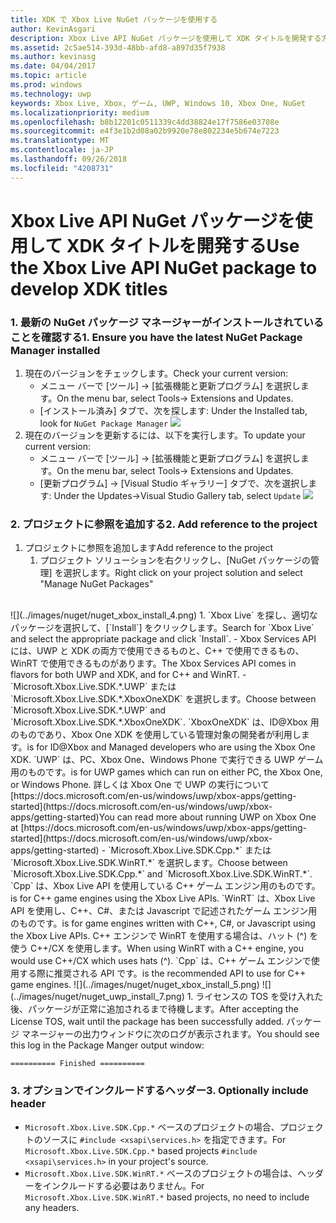 ```yaml
---
title: XDK で Xbox Live NuGet パッケージを使用する
author: KevinAsgari
description: Xbox Live API NuGet パッケージを使用して XDK タイトルを開発する方法について説明します。
ms.assetid: 2c5ae514-393d-48bb-afd8-a897d35f7938
ms.author: kevinasg
ms.date: 04/04/2017
ms.topic: article
ms.prod: windows
ms.technology: uwp
keywords: Xbox Live, Xbox, ゲーム, UWP, Windows 10, Xbox One, NuGet
ms.localizationpriority: medium
ms.openlocfilehash: b8b12201c0511339c4dd38824e17f7586e03708e
ms.sourcegitcommit: e4f3e1b2d08a02b9920e78e802234e5b674e7223
ms.translationtype: MT
ms.contentlocale: ja-JP
ms.lasthandoff: 09/26/2018
ms.locfileid: "4208731"
---
```

# <a name="use-the-xbox-live-api-nuget-package-to-develop-xdk-titles"></a><span data-ttu-id="d1141-104">Xbox Live API NuGet パッケージを使用して XDK タイトルを開発する</span><span class="sxs-lookup"><span data-stu-id="d1141-104">Use the Xbox Live API NuGet package to develop XDK titles</span></span>

### <a name="1--ensure-you-have-the-latest-nuget-package-manager-installed"></a><span data-ttu-id="d1141-105">1. 最新の NuGet パッケージ マネージャーがインストールされていることを確認する</span><span class="sxs-lookup"><span data-stu-id="d1141-105">1.  Ensure you have the latest NuGet Package Manager installed</span></span>
1.  <span data-ttu-id="d1141-106">現在のバージョンをチェックします。</span><span class="sxs-lookup"><span data-stu-id="d1141-106">Check your current version:</span></span>
    - <span data-ttu-id="d1141-107">メニュー バーで [ツール] -> [拡張機能と更新プログラム] を選択します。</span><span class="sxs-lookup"><span data-stu-id="d1141-107">On the menu bar, select Tools-> Extensions and Updates.</span></span>
    - <span data-ttu-id="d1141-108">[インストール済み] タブで、次を探します: </span><span class="sxs-lookup"><span data-stu-id="d1141-108">Under the Installed tab,  look for</span></span> `NuGet Package Manager`
![](../images/nuget/nuget_uwp_install_1.png)
2.  <span data-ttu-id="d1141-109">現在のバージョンを更新するには、以下を実行します。</span><span class="sxs-lookup"><span data-stu-id="d1141-109">To update your current version:</span></span>
    - <span data-ttu-id="d1141-110">メニュー バーで [ツール] -> [拡張機能と更新プログラム] を選択します。</span><span class="sxs-lookup"><span data-stu-id="d1141-110">On the menu bar, select Tools-> Extensions and Updates.</span></span>
    - <span data-ttu-id="d1141-111">[更新プログラム] -> [Visual Studio ギャラリー] タブで、次を選択します: </span><span class="sxs-lookup"><span data-stu-id="d1141-111">Under the Updates->Visual Studio Gallery tab, select</span></span> `Update`
![](../images/nuget/nuget_uwp_install_2.png)

### <a name="2--add-reference-to-the-project"></a><span data-ttu-id="d1141-112">2. プロジェクトに参照を追加する</span><span class="sxs-lookup"><span data-stu-id="d1141-112">2.  Add reference to the project</span></span>
1.  <span data-ttu-id="d1141-113">プロジェクトに参照を追加します</span><span class="sxs-lookup"><span data-stu-id="d1141-113">Add reference to the project</span></span>
    1.  <span data-ttu-id="d1141-114">プロジェクト ソリューションを右クリックし、[NuGet パッケージの管理] を選択します。</span><span class="sxs-lookup"><span data-stu-id="d1141-114">Right click on your project solution and select "Manage NuGet Packages"</span></span>
<br/>
![](../images/nuget/nuget_xbox_install_4.png)
1.  <span data-ttu-id="d1141-115">`Xbox Live` を探し、適切なパッケージを選択して、[`Install`] をクリックします。</span><span class="sxs-lookup"><span data-stu-id="d1141-115">Search for `Xbox Live` and select the appropriate package and click `Install`.</span></span>
  - <span data-ttu-id="d1141-116">Xbox Services API には、UWP と XDK の両方で使用できるものと、C++ で使用できるもの、WinRT で使用できるものがあります。</span><span class="sxs-lookup"><span data-stu-id="d1141-116">The Xbox Services API comes in flavors for both UWP and XDK, and for C++ and WinRT.</span></span>  
  - <span data-ttu-id="d1141-117">`Microsoft.Xbox.Live.SDK.*.UWP` または `Microsoft.Xbox.Live.SDK.*.XboxOneXDK` を選択します。</span><span class="sxs-lookup"><span data-stu-id="d1141-117">Choose between `Microsoft.Xbox.Live.SDK.*.UWP` and `Microsoft.Xbox.Live.SDK.*.XboxOneXDK`.</span></span>  `XboxOneXDK` <span data-ttu-id="d1141-118">は、ID@Xbox 用のものであり、Xbox One XDK を使用している管理対象の開発者が利用します。</span><span class="sxs-lookup"><span data-stu-id="d1141-118">is for ID@Xbox and Managed developers who are using the Xbox One XDK.</span></span>  `UWP` <span data-ttu-id="d1141-119">は、PC、Xbox One、Windows Phone で実行できる UWP ゲーム用のものです。</span><span class="sxs-lookup"><span data-stu-id="d1141-119">is for UWP games which can run on either PC, the Xbox One, or Windows Phone.</span></span>  <span data-ttu-id="d1141-120">詳しくは Xbox One で UWP の実行について[https://docs.microsoft.com/en-us/windows/uwp/xbox-apps/getting-started](https://docs.microsoft.com/en-us/windows/uwp/xbox-apps/getting-started)</span><span class="sxs-lookup"><span data-stu-id="d1141-120">You can read more about running UWP on Xbox One at [https://docs.microsoft.com/en-us/windows/uwp/xbox-apps/getting-started](https://docs.microsoft.com/en-us/windows/uwp/xbox-apps/getting-started)</span></span>
  - <span data-ttu-id="d1141-121">`Microsoft.Xbox.Live.SDK.Cpp.*` または `Microsoft.Xbox.Live.SDK.WinRT.*` を選択します。</span><span class="sxs-lookup"><span data-stu-id="d1141-121">Choose between `Microsoft.Xbox.Live.SDK.Cpp.*` and `Microsoft.Xbox.Live.SDK.WinRT.*`.</span></span> `Cpp` <span data-ttu-id="d1141-122">は、Xbox Live API を使用している C++ ゲーム エンジン用のものです。</span><span class="sxs-lookup"><span data-stu-id="d1141-122">is for C++ game engines using the Xbox Live APIs.</span></span>  `WinRT` <span data-ttu-id="d1141-123">は、Xbox Live API を使用し、C++、C#、または Javascript で記述されたゲーム エンジン用のものです。</span><span class="sxs-lookup"><span data-stu-id="d1141-123">is for game engines written with C++, C#, or Javascript using the Xbox Live APIs.</span></span>  <span data-ttu-id="d1141-124">C++ エンジンで WinRT を使用する場合は、ハット (^) を使う C++/CX を使用します。</span><span class="sxs-lookup"><span data-stu-id="d1141-124">When using WinRT with a C++ engine, you would use C++/CX which uses hats (^).</span></span>  `Cpp` <span data-ttu-id="d1141-125">は、C++ ゲーム エンジンで使用する際に推奨される API です。</span><span class="sxs-lookup"><span data-stu-id="d1141-125">is the recommended API to use for C++ game engines.</span></span>    
![](../images/nuget/nuget_xbox_install_5.png)
![](../images/nuget/nuget_uwp_install_7.png)
1. <span data-ttu-id="d1141-126">ライセンスの TOS を受け入れた後、パッケージが正常に追加されるまで待機します。</span><span class="sxs-lookup"><span data-stu-id="d1141-126">After accepting the License TOS, wait until the package has been successfully added.</span></span>  <span data-ttu-id="d1141-127">パッケージ マネージャーの出力ウィンドウに次のログが表示されます。</span><span class="sxs-lookup"><span data-stu-id="d1141-127">You should see this log in the Package Manger output window:</span></span>

```
========== Finished ==========
```

### <a name="3--optionally-include-header"></a><span data-ttu-id="d1141-128">3. オプションでインクルードするヘッダー</span><span class="sxs-lookup"><span data-stu-id="d1141-128">3.  Optionally include header</span></span>
* <span data-ttu-id="d1141-129">`Microsoft.Xbox.Live.SDK.Cpp.*` ベースのプロジェクトの場合、プロジェクトのソースに `#include <xsapi\services.h>` を指定できます。</span><span class="sxs-lookup"><span data-stu-id="d1141-129">For `Microsoft.Xbox.Live.SDK.Cpp.*` based projects `#include <xsapi\services.h>` in your project's source.</span></span>
* <span data-ttu-id="d1141-130">`Microsoft.Xbox.Live.SDK.WinRT.*` ベースのプロジェクトの場合は、ヘッダーをインクルードする必要はありません。</span><span class="sxs-lookup"><span data-stu-id="d1141-130">For `Microsoft.Xbox.Live.SDK.WinRT.*` based projects, no need to include any headers.</span></span>   
